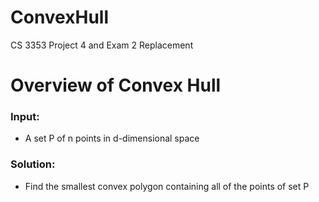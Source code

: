 # ConvexHull
CS 3353 Project 4 and Exam 2 Replacement

# Overview of Convex Hull

### Input: 
- A set P of n points in d-dimensional space

### Solution: 
- Find the smallest convex polygon containing all of the points of set P
